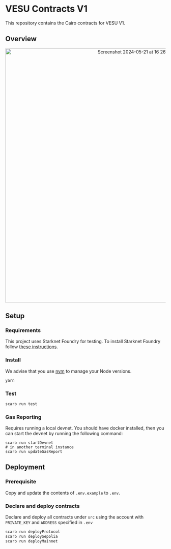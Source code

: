 # VESU Contracts V1

This repository contains the Cairo contracts for VESU V1.

## Overview

<p align="center">
  <img width="800" alt="Screenshot 2024-05-21 at 16 26 34" src="https://github.com/vesuxyz/protocol/assets/45110941/5a5d90d0-6b6f-443c-a916-f9862ffc7d17">
</p>

## Setup

### Requirements

This project uses Starknet Foundry for testing. To install Starknet Foundry follow [these instructions](https://foundry-rs.github.io/starknet-foundry/getting-started/installation.html).

### Install

We advise that you use [nvm](https://github.com/nvm-sh/nvm) to manage your Node versions.

```sh
yarn
```

### Test

```sh
scarb run test
```

### Gas Reporting

Requires running a local devnet. You should have docker installed, then you can start the devnet by running the following command:

```shell
scarb run startDevnet
# in another terminal instance
scarb run updateGasReport
```

## Deployment

### Prerequisite

Copy and update the contents of `.env.example` to `.env`.

### Declare and deploy contracts

Declare and deploy all contracts under `src` using the account with `PRIVATE_KEY` and `ADDRESS` specified in `.env`

```sh
scarb run deployProtocol
scarb run deploySepolia
scarb run deployMainnet
```
